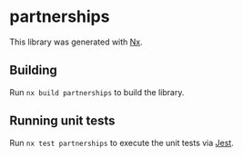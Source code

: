 # partnerships

This library was generated with [Nx](https://nx.dev).

## Building

Run `nx build partnerships` to build the library.

## Running unit tests

Run `nx test partnerships` to execute the unit tests via [Jest](https://jestjs.io).
